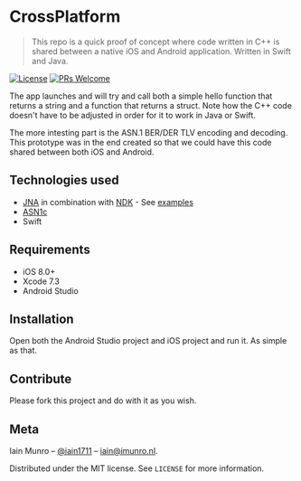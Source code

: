 # CrossPlatform
> This repo is a quick proof of concept where code written in C++ is shared between a native iOS and Android application. Written in Swift and Java.

[![License][license-image]][license-url]
[![PRs Welcome](https://img.shields.io/badge/PRs-welcome-brightgreen.svg?style=flat-square)](http://makeapullrequest.com)

The app launches and will try and call both a simple hello function that returns a string and a function that returns a struct. Note how the C++ code doesn't have to be adjusted in order for it to work in Java or Swift.

The more intesting part is the ASN.1 BER/DER TLV encoding and decoding. This prototype was in the end created so that we could have this code shared between both iOS and Android.

## Technologies used

- [JNA](https://github.com/java-native-access/jna) in combination with [NDK](https://developer.android.com/ndk/index.html) - See [examples](https://www.eshayne.com/jnaex/index.html)
- [ASN1c](https://github.com/vlm/asn1c)
- Swift

## Requirements

- iOS 8.0+
- Xcode 7.3
- Android Studio

## Installation
Open both the Android Studio project and iOS project and run it. As simple as that.

## Contribute

Please fork this project and do with it as you wish.

## Meta

Iain Munro – [@iain1711](https://twitter.com/iain1711) – iain@imunro.nl.

Distributed under the MIT license. See ``LICENSE`` for more information.

[license-image]: https://img.shields.io/badge/License-MIT-blue.svg
[license-url]: LICENSE